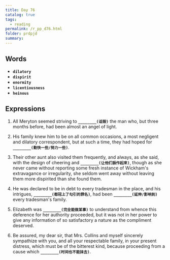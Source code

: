 ```yaml
---
title: Day 76
catalog: true
tags: 
  - reading
permalink: /r_pp_d76.html
folder: prdpjd
summary: 
---
```


## Words

-   <b data-toggle="tooltip" data-original-title="{{site.data.glossary.dilatory}}">`dilatory`</b>
-   <b data-toggle="tooltip" data-original-title="{{site.data.glossary.laconic}}">`dispirit`</b>
-   <b data-toggle="tooltip" data-original-title="{{site.data.glossary.enormity}}">`enormity`</b>
-   <b data-toggle="tooltip" data-original-title="{{site.data.glossary.licentiousness}}">`licentiousness`</b>
-   <b data-toggle="tooltip" data-original-title="{{site.data.glossary.heinous}}">`heinous`</b>

## Expressions

1.  All Meryton seemed striving to <b data-toggle="tooltip" data-original-title="{{site.data.answers.d76_a}}">`________(诋毁)`</b> the man who, but three months before, had been almost an angel of light.

2.  His family knew him to be on all common occasions, a most negligent and dilatory correspondent, but at such a time, they had hoped for <b data-toggle="tooltip" data-original-title="{{site.data.answers.d76_b}}">`________(勤快一些/努力一些)`</b>.

3.  Their other aunt also visited them frequently, and always, as she said, with the design of cheering and <b data-toggle="tooltip" data-original-title="{{site.data.answers.d76_c}}">`________(让他们振作起来)`</b>, though as she never came without reporting some fresh instance of Wickham's extravagance or irregularity, she seldom went away without leaving them more dispirited than she found them.

4.  He was declared to be in debt to every tradesman in the place, and his intrigues, <b data-toggle="tooltip" data-original-title="{{site.data.answers.d76_d}}">`________(都冠上了勾引的罪名)`</b>, had been <b data-toggle="tooltip" data-original-title="{{site.data.answers.d76_d2}}">`________(延伸/影响到)`</b> every tradesman's family.

5.  Elizabeth was <b data-toggle="tooltip" data-original-title="{{site.data.answers.d76_e}}">`________(完全能做某事)`</b> to understand from whence this deference for her authority proceeded, but it was not in her power to give any information of so satisfactory a nature as the compliment deserved.

6.  Be assured, my dear sir, that Mrs. Collins and myself sincerely sympathize with you, and all your respectable family, in your present distress, which must be of the bitterest kind, because proceeding from a cause which <b data-toggle="tooltip" data-original-title="{{site.data.answers.d76_f}}">`________(时间也不能抹去)`</b>.
